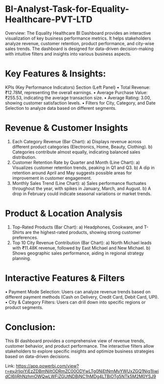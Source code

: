# BI-Analyst-Task-for-Equality-Healthcare-PVT-LTD

Overview:
The Equality Healthcare BI Dashboard provides an interactive visualization of key business performance metrics. It helps stakeholders analyze revenue, customer retention, product performance, and city-wise sales trends. The dashboard is designed for data-driven decision-making with intuitive filters and insights into various business aspects.
# Key Features & Insights:
KPIs (Key Performance Indicators) Section (Left Panel)
•	Total Revenue: ₹12.78M, representing the overall earnings.
•	Average Purchase Value: ₹255.53, indicating the average transaction size.
•	Average Rating: 3.00, showing customer satisfaction levels.
•	Filters for City, Category, and Date Selection to analyze data based on different segments.
# Revenue & Customer Insights
1)	Each Category Revenue (Bar Chart):
a)	Displays revenue across different product categories (Electronics, Home, Beauty, Clothing).
b)	Categories contribute almost equally, indicating balanced sales distribution.
2)	Customer Retention Rate by Quarter and Month (Line Chart):
a)	Visualizes customer retention trends, peaking in Q1 and Q3.
b)	A dip in retention around April and May suggests possible areas for improvement in customer engagement.
3)	Monthly Sales Trend (Line Chart):
a)	Sales performance fluctuates throughout the year, with spikes in January, March, and August.
b)	A drop in February could indicate seasonal variations or market trends.
# Product & Location Analysis
1)	Top-Rated Products (Bar Chart):
a)	Headphones, Cookware, and T-Shirts are the highest-rated products, showing strong customer preferences.
2)	Top 10 City Revenue Contribution (Bar Chart):
a)	North Michael leads with ₹11.48K revenue, followed by East Michael and New Michael.
b)	Shows geographic sales performance, aiding in regional strategy planning.
# Interactive Features & Filters
•	Payment Mode Selection: Users can analyze revenue trends based on different payment methods (Cash on Delivery, Credit Card, Debit Card, UPI).
•	City & Category Filters: Users can drill down into specific regions or product segments.

# Conclusion:
This BI dashboard provides a comprehensive view of revenue trends, customer behavior, and product performance. The interactive filters allow stakeholders to explore specific insights and optimize business strategies based on data-driven decisions.

Link: https://app.powerbi.com/view?r=eyJrIjoiYjEzZDBmNjItODRmZC00ODYwLTg0NjEtNmMyYWUxZGQ1Njg1IiwidCI6IjRhNzhmOWQwLWFiZGUtNDBjNC1hMDg4LTBiOTg5NTk5M2M0YSJ9

